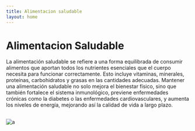 ```yaml
---
title: Alimentacion saludable
layout: home
---
```

# Alimentacion Saludable


La alimentación saludable se refiere a una forma equilibrada de consumir alimentos
que aportan todos los nutrientes esenciales que el cuerpo necesita para funcionar 
correctamente. Esto incluye vitaminas, minerales, proteínas, carbohidratos y grasas
en las cantidades adecuadas. Mantener una alimentación saludable no solo mejora el 
bienestar físico, sino que también fortalece el sistema inmunológico, previene 
enfermedades crónicas como la diabetes o las enfermedades cardiovasculares, y 
aumenta los niveles de energía, mejorando así la calidad de vida a largo plazo.
##
![a](https://media.istockphoto.com/id/1457433817/es/foto/grupo-de-alimentos-saludables-para-la-dieta-flexitariana.jpg?s=612x612&w=0&k=20&c=2w5l2DEJWFGxSnmJxX_RCE40RriE7WtSoKKpuxw5luE=)


